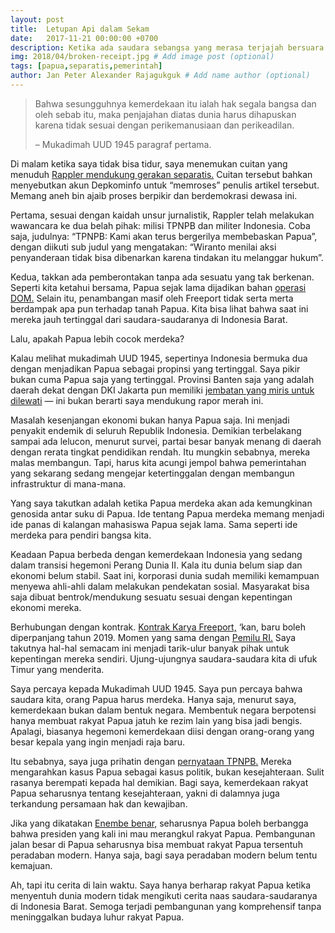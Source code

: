 ```yaml
---
layout: post
title:  Letupan Api dalam Sekam
date:   2017-11-21 00:00:00 +0700
description: Ketika ada saudara sebangsa yang merasa terjajah bersuara.
img: 2018/04/broken-receipt.jpg # Add image post (optional)
tags: [papua,separatis,pemerintah]
author: Jan Peter Alexander Rajagukguk # Add name author (optional)
---
```


> Bahwa sesungguhnya kemerdekaan itu ialah hak segala bangsa dan oleh sebab itu, maka penjajahan diatas dunia harus dihapuskan karena tidak sesuai dengan perikemanusiaan dan perikeadilan.
>
> – Mukadimah UUD 1945 paragraf pertama.

Di malam ketika saya tidak bisa tidur, saya menemukan cuitan yang menuduh [Rappler mendukung gerakan separatis.](https://www.rappler.com/indonesia/berita/188966-tpnpb-bergerilya-membebaskan-papua) Cuitan tersebut bahkan menyebutkan akun Depkominfo untuk “memroses” penulis artikel tersebut. Memang aneh bin ajaib proses berpikir dan berdemokrasi dewasa ini.

Pertama, sesuai dengan kaidah unsur jurnalistik, Rappler telah melakukan wawancara ke dua belah pihak: milisi TPNPB dan militer Indonesia. Coba saja, judulnya: “TPNPB: Kami akan terus bergerilya membebaskan Papua”, dengan diikuti sub judul yang mengatakan: “Wiranto menilai aksi penyanderaan tidak bisa dibenarkan karena tindakan itu melanggar hukum”.

Kedua, takkan ada pemberontakan tanpa ada sesuatu yang tak berkenan. Seperti kita ketahui bersama, Papua sejak lama dijadikan bahan [operasi DOM.](https://lama.elsam.or.id/mobileweb/article.php?id=359&lang=in) Selain itu, penambangan masif oleh Freeport tidak serta merta berdampak apa pun terhadap tanah Papua. Kita bisa lihat bahwa saat ini mereka jauh tertinggal dari saudara-saudaranya di Indonesia Barat.

Lalu, apakah Papua lebih cocok merdeka?

Kalau melihat mukadimah UUD 1945, sepertinya Indonesia bermuka dua dengan menjadikan Papua sebagai propinsi yang tertinggal. Saya pikir bukan cuma Papua saja yang tertinggal. Provinsi Banten saja yang adalah daerah dekat dengan DKI Jakarta pun memiliki [jembatan yang miris untuk dilewati](https://www.jpnn.com/news/outbound-ala-siswa-siswa-sd-di-kalanganyar-lebak-banten) — ini bukan berarti saya mendukung rapor merah ini.

Masalah kesenjangan ekonomi bukan hanya Papua saja. Ini menjadi penyakit endemik di seluruh Republik Indonesia. Demikian terbelakang sampai ada lelucon, menurut survei, partai besar banyak menang di daerah dengan rerata tingkat pendidikan rendah. Itu mungkin sebabnya, mereka malas membangun. Tapi, harus kita acungi jempol bahwa  pemerintahan yang sekarang sedang mengejar ketertinggalan dengan membangun infrastruktur di mana-mana.

Yang saya takutkan adalah ketika Papua merdeka akan ada kemungkinan genosida antar suku di Papua. Ide tentang Papua merdeka memang menjadi ide panas di kalangan mahasiswa Papua sejak lama. Sama seperti ide merdeka para pendiri bangsa kita.

Keadaan Papua berbeda dengan kemerdekaan Indonesia yang sedang dalam transisi hegemoni Perang Dunia II. Kala itu dunia belum siap dan ekonomi belum stabil. Saat ini, korporasi dunia sudah memiliki kemampuan menyewa ahli-ahli dalam melakukan pendekatan sosial. Masyarakat bisa saja dibuat bentrok/mendukung sesuatu sesuai dengan kepentingan ekonomi mereka.

Berhubungan dengan kontrak. [Kontrak Karya Freeport,](https://www.voaindonesia.com/a/menkopolhukam-kontrak-karya-freeport-baru-bisa-diperpanjang-tahun-2019/3102764.html) ‘kan, baru boleh diperpanjang tahun 2019. Momen yang sama dengan [Pemilu RI.](http://www.tribunnews.com/tag/pemilu-2019) Saya takutnya hal-hal semacam ini menjadi tarik-ulur banyak pihak untuk kepentingan mereka sendiri. Ujung-ujungnya saudara-saudara kita di ufuk Timur yang menderita.

Saya percaya kepada Mukadimah UUD 1945. Saya pun percaya bahwa saudara kita, orang Papua harus merdeka. Hanya saja, menurut saya, kemerdekaan bukan dalam bentuk negara. Membentuk negara berpotensi hanya membuat rakyat Papua jatuh ke rezim lain yang bisa jadi bengis. Apalagi, biasanya hegemoni kemerdekaan diisi dengan orang-orang yang besar kepala yang ingin menjadi raja baru.

Itu sebabnya, saya juga prihatin dengan [pernyataan TPNPB.](https://id-id.facebook.com/permalink.php?story_fbid=1700729603507845&id=1395122647401877) Mereka mengarahkan kasus Papua sebagai kasus politik, bukan kesejahteraan. Sulit rasanya berempati kepada hal demikian. Bagi saya, kemerdekaan rakyat Papua seharusnya tentang kesejahteraan, yakni di dalamnya juga terkandung persamaan hak dan kewajiban.

Jika yang dikatakan [Enembe benar,](https://parliamentmagazine.co.id/lukas-enembe-jokowi-dimata-saya-dan-masyarakat-papua/) seharusnya Papua boleh berbangga bahwa presiden yang kali ini mau merangkul rakyat Papua. Pembangunan jalan besar di Papua seharusnya bisa membuat rakyat Papua tersentuh peradaban modern. Hanya saja, bagi saya peradaban modern belum tentu kemajuan.

Ah, tapi itu cerita di lain waktu. Saya hanya berharap rakyat Papua ketika menyentuh dunia modern tidak mengikuti cerita naas saudara-saudaranya di Indonesia Barat. Semoga terjadi pembangunan yang komprehensif tanpa meninggalkan budaya luhur rakyat Papua.